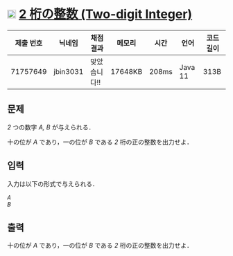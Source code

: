 # <img width="20px"  src="https://d2gd6pc034wcta.cloudfront.net/tier/1.svg" class="solvedac-tier"> [2 桁の整数 (Two-digit Integer)](https://www.acmicpc.net/problem/27331) 

| 제출 번호 | 닉네임 | 채점 결과 | 메모리 | 시간 | 언어 | 코드 길이 |
|---|---|---|---|---|---|---|
|71757649|jbin3031|맞았습니다!! |17648KB|208ms|Java 11|313B|

## 문제
<p><var>2</var> つの数字 <var>A, B</var> が与えられる．</p>

<p>十の位が <var>A</var> であり，一の位が <var>B</var> である <var>2</var> 桁の正の整数を出力せよ．</p>

## 입력
<p>入力は以下の形式で与えられる．</p>

<pre><var>A</var>
<var>B</var></pre>

## 출력
<p>十の位が <var>A</var> であり，一の位が <var>B</var> である <var>2</var> 桁の正の整数を出力せよ．</p>

